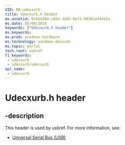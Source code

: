 ```yaml
---
UID: NA:udecxurb
title: Udecxurb.h header
ms.assetid: 6cb5d20a-c66a-3e85-8ef2-8930ca44e63a
ms.date: 05/09/2018
keywords: ["Udecxurb.h header"]
ms.keywords: 
ms.prod: windows-hardware
ms.technology: windows-devices
ms.topic: portal
tech.root: usbref
f1_keywords:
 - udecxurb
 - udecxurb/udecxurb
api_name:
 - udecxurb
---
```


# Udecxurb.h header


## -description

This header is used by usbref. For more information, see:

- [Universal Serial Bus (USB)](../_usbref/index.md)

